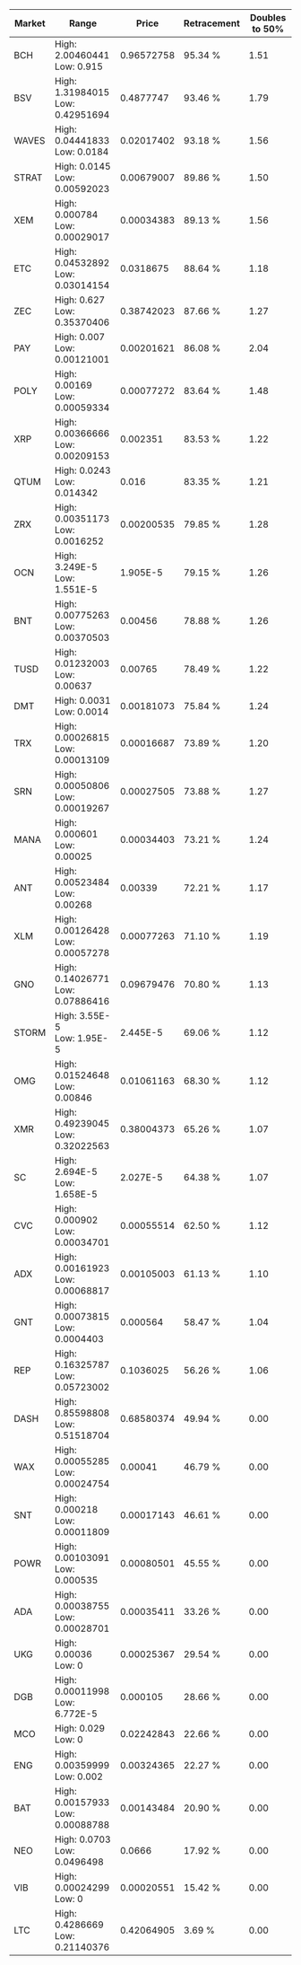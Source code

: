 | Market | Range | Price| Retracement | Doubles to 50% |
| --- | --- | --- | --- | --- |
| BCH | High: 2.00460441<br />Low: 0.915 | 0.96572758 | 95.34 % | 1.51 |
| BSV | High: 1.31984015<br />Low: 0.42951694 | 0.4877747 | 93.46 % | 1.79 |
| WAVES | High: 0.04441833<br />Low: 0.0184 | 0.02017402 | 93.18 % | 1.56 |
| STRAT | High: 0.0145<br />Low: 0.00592023 | 0.00679007 | 89.86 % | 1.50 |
| XEM | High: 0.000784<br />Low: 0.00029017 | 0.00034383 | 89.13 % | 1.56 |
| ETC | High: 0.04532892<br />Low: 0.03014154 | 0.0318675 | 88.64 % | 1.18 |
| ZEC | High: 0.627<br />Low: 0.35370406 | 0.38742023 | 87.66 % | 1.27 |
| PAY | High: 0.007<br />Low: 0.00121001 | 0.00201621 | 86.08 % | 2.04 |
| POLY | High: 0.00169<br />Low: 0.00059334 | 0.00077272 | 83.64 % | 1.48 |
| XRP | High: 0.00366666<br />Low: 0.00209153 | 0.002351 | 83.53 % | 1.22 |
| QTUM | High: 0.0243<br />Low: 0.014342 | 0.016 | 83.35 % | 1.21 |
| ZRX | High: 0.00351173<br />Low: 0.0016252 | 0.00200535 | 79.85 % | 1.28 |
| OCN | High: 3.249E-5<br />Low: 1.551E-5 | 1.905E-5 | 79.15 % | 1.26 |
| BNT | High: 0.00775263<br />Low: 0.00370503 | 0.00456 | 78.88 % | 1.26 |
| TUSD | High: 0.01232003<br />Low: 0.00637 | 0.00765 | 78.49 % | 1.22 |
| DMT | High: 0.0031<br />Low: 0.0014 | 0.00181073 | 75.84 % | 1.24 |
| TRX | High: 0.00026815<br />Low: 0.00013109 | 0.00016687 | 73.89 % | 1.20 |
| SRN | High: 0.00050806<br />Low: 0.00019267 | 0.00027505 | 73.88 % | 1.27 |
| MANA | High: 0.000601<br />Low: 0.00025 | 0.00034403 | 73.21 % | 1.24 |
| ANT | High: 0.00523484<br />Low: 0.00268 | 0.00339 | 72.21 % | 1.17 |
| XLM | High: 0.00126428<br />Low: 0.00057278 | 0.00077263 | 71.10 % | 1.19 |
| GNO | High: 0.14026771<br />Low: 0.07886416 | 0.09679476 | 70.80 % | 1.13 |
| STORM | High: 3.55E-5<br />Low: 1.95E-5 | 2.445E-5 | 69.06 % | 1.12 |
| OMG | High: 0.01524648<br />Low: 0.00846 | 0.01061163 | 68.30 % | 1.12 |
| XMR | High: 0.49239045<br />Low: 0.32022563 | 0.38004373 | 65.26 % | 1.07 |
| SC | High: 2.694E-5<br />Low: 1.658E-5 | 2.027E-5 | 64.38 % | 1.07 |
| CVC | High: 0.000902<br />Low: 0.00034701 | 0.00055514 | 62.50 % | 1.12 |
| ADX | High: 0.00161923<br />Low: 0.00068817 | 0.00105003 | 61.13 % | 1.10 |
| GNT | High: 0.00073815<br />Low: 0.0004403 | 0.000564 | 58.47 % | 1.04 |
| REP | High: 0.16325787<br />Low: 0.05723002 | 0.1036025 | 56.26 % | 1.06 |
| DASH | High: 0.85598808<br />Low: 0.51518704 | 0.68580374 | 49.94 % | 0.00 |
| WAX | High: 0.00055285<br />Low: 0.00024754 | 0.00041 | 46.79 % | 0.00 |
| SNT | High: 0.000218<br />Low: 0.00011809 | 0.00017143 | 46.61 % | 0.00 |
| POWR | High: 0.00103091<br />Low: 0.000535 | 0.00080501 | 45.55 % | 0.00 |
| ADA | High: 0.00038755<br />Low: 0.00028701 | 0.00035411 | 33.26 % | 0.00 |
| UKG | High: 0.00036<br />Low: 0 | 0.00025367 | 29.54 % | 0.00 |
| DGB | High: 0.00011998<br />Low: 6.772E-5 | 0.000105 | 28.66 % | 0.00 |
| MCO | High: 0.029<br />Low: 0 | 0.02242843 | 22.66 % | 0.00 |
| ENG | High: 0.00359999<br />Low: 0.002 | 0.00324365 | 22.27 % | 0.00 |
| BAT | High: 0.00157933<br />Low: 0.00088788 | 0.00143484 | 20.90 % | 0.00 |
| NEO | High: 0.0703<br />Low: 0.0496498 | 0.0666 | 17.92 % | 0.00 |
| VIB | High: 0.00024299<br />Low: 0 | 0.00020551 | 15.42 % | 0.00 |
| LTC | High: 0.4286669<br />Low: 0.21140376 | 0.42064905 | 3.69 % | 0.00 |
